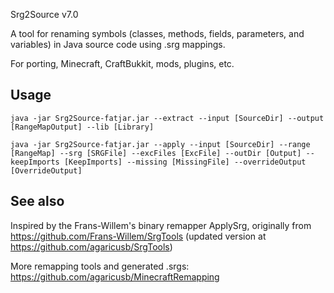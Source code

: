 Srg2Source v7.0

A tool for renaming symbols (classes, methods, fields, parameters, and variables) in Java source code using .srg mappings.

For porting, Minecraft, CraftBukkit, mods, plugins, etc.

## Usage

    java -jar Srg2Source-fatjar.jar --extract --input [SourceDir] --output [RangeMapOutput] --lib [Library]

    java -jar Srg2Source-fatjar.jar --apply --input [SourceDir] --range [RangeMap] --srg [SRGFile] --excFiles [ExcFile] --outDir [Output] --keepImports [KeepImports] --missing [MissingFile] --overrideOutput [OverrideOutput]

## See also

Inspired by the Frans-Willem's binary remapper ApplySrg, originally from https://github.com/Frans-Willem/SrgTools (updated version at https://github.com/agaricusb/SrgTools)

More remapping tools and generated .srgs: https://github.com/agaricusb/MinecraftRemapping
